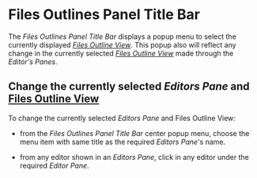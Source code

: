 

# Files Outlines Panel Title Bar 

The _Files Outlines Panel Title Bar_ displays a popup menu to select the currently displayed [_Files Outline View_](#filesOutlineView). This popup also will reflect any change in the currently selected [_Files Outline View_](#filesOutlineView) made through the _Editor's Panes_. 

## Change the currently selected _Editors Pane_ and  [Files Outline View](#filesOutlineView)

To change the currently selected _Editors Pane_ and Files Outline View:

- from the _Files Outlines Panel Title Bar_ center popup menu, choose the menu item with same title as the required _Editors Pane_'s name. 

- from any editor shown in an _Editors Pane_, click in any editor under the required _Editor Pane_.

